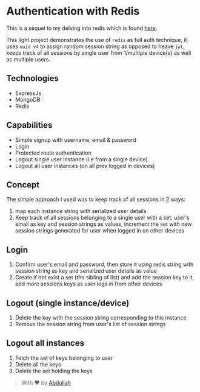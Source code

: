 # Authentication with Redis

This is a sequel to my delving into redis which is found [here](https://github.com/abdulloooh/redis-pr).

This light project demonstrates the use of `redis` as full auth technique, it uses `uuid v4` to assign random session string as opposed to heave `jwt`, keeps track of all sessions by single user from 1/multiple device(s) as well as multiple users.

## Technologies

- ExpressJs
- MongoDB
- Redis

## Capabilities

- Simple signup with username, email & password
- Login
- Protected route authentication
- Logout single user instance (i.e from a single device)
- Logout all user instances (on all prev logged in devices)

## Concept

The simple approach I used was to keep track of all sessions in 2 ways:

1. map each instance string with serialized user details
2. Keep track of all sessions belonging to a single user with a set; user's email as key and session strings as values, increment the set with new session strings generated for user when logged in on other devices

## Login

1. Confirm user's email and password, then store it using redis string with session string as key and serialized user details as value
2. Create if not exist a set (the sibling of list) and add the session key to it, add more sessions keys as user logs in from other devices

## Logout (single instance/device)

1. Delete the key with the session string corresponding to this instance
2. Remove the session string from user's list of session strings

## Logout all instances

1. Fetch the set of keys belonging to user
2. Delete all the keys
3. Delete the set holding the keys

> With ❤️ by [Abdullah](https://twitter.com/abdulloooh)
